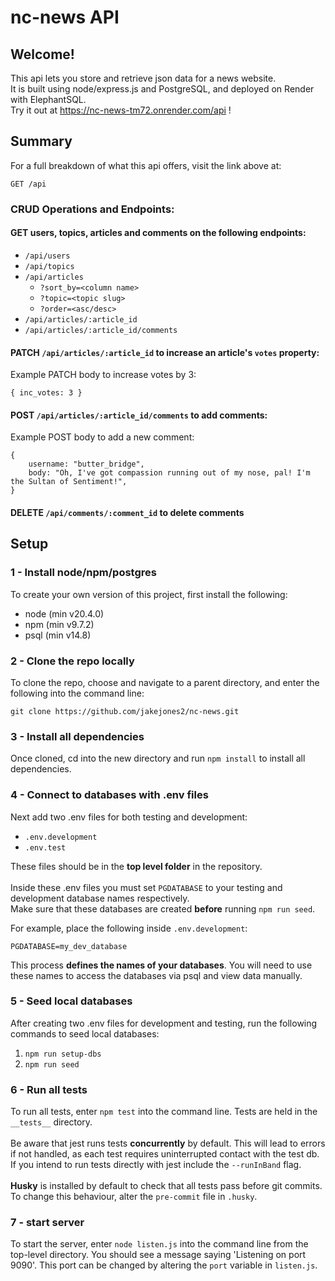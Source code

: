 # nc-news API

## Welcome!

This api lets you store and retrieve json data for a news website.<br> It is built using node/express.js and PostgreSQL, and deployed on Render with ElephantSQL.<br>
Try it out at https://nc-news-tm72.onrender.com/api !

## Summary

For a full breakdown of what this api offers, visit the link above at:

```
GET /api
```

### CRUD Operations and Endpoints:

#### GET users, topics, articles and comments on the following endpoints:

- `/api/users`
- `/api/topics`
- `/api/articles`
  - `?sort_by=<column name>`
  - `?topic=<topic slug>`
  - `?order=<asc/desc>`
- `/api/articles/:article_id`
- `/api/articles/:article_id/comments`

#### PATCH `/api/articles/:article_id` to increase an article's `votes` property:

Example PATCH body to increase votes by 3:

```
{ inc_votes: 3 }
```

#### POST `/api/articles/:article_id/comments` to add comments:

Example POST body to add a new comment:

```
{
    username: "butter_bridge",
    body: "Oh, I've got compassion running out of my nose, pal! I'm the Sultan of Sentiment!",
}
```

#### DELETE `/api/comments/:comment_id` to delete comments

## Setup

### 1 - Install node/npm/postgres

To create your own version of this project, first install the following:

- node (min v20.4.0)
- npm (min v9.7.2)
- psql (min v14.8)

### 2 - Clone the repo locally

To clone the repo, choose and navigate to a parent directory, and enter the following into the command line:

```
git clone https://github.com/jakejones2/nc-news.git
```

### 3 - Install all dependencies

Once cloned, cd into the new directory and run `npm install` to install all dependencies.

### 4 - Connect to databases with .env files

Next add two .env files for both testing and development:<br>

- `.env.development`<br>
- `.env.test`<br>

These files should be in the **top level folder** in the repository.<br><br>
Inside these .env files you must set `PGDATABASE` to your testing and development database names respectively.<br>
Make sure that these databases are created **before** running `npm run seed`.

For example, place the following inside `.env.development`:<br>

```
PGDATABASE=my_dev_database
```

This process **defines the names of your databases**. You will need to use these names to access the databases via psql and view data manually.

### 5 - Seed local databases

After creating two .env files for development and testing, run the following commands to seed local databases:

1. `npm run setup-dbs`
2. `npm run seed`

### 6 - Run all tests

To run all tests, enter `npm test` into the command line. Tests are held in the `__tests__` directory.<br><br>Be aware that jest runs tests **concurrently** by default. This will lead to errors if not handled, as each test requires uninterrupted contact with the test db. If you intend to run tests directly with jest include the `--runInBand` flag.<br><br>**Husky** is installed by default to check that all tests pass before git commits. To change this behaviour, alter the `pre-commit` file in `.husky`.

### 7 - start server

To start the server, enter `node listen.js` into the command line from the top-level directory. You should see a message saying 'Listening on port 9090'. This port can be changed by altering the `port` variable in `listen.js`.
